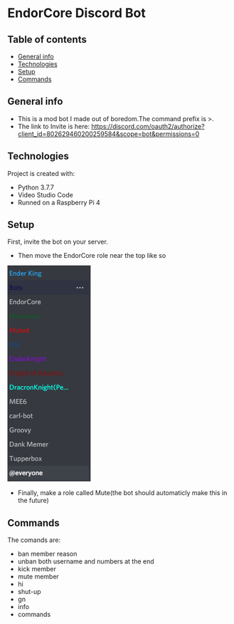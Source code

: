# EndorCore Discord Bot

## Table of contents
* [General info](#general-info)
* [Technologies](#technologies)
* [Setup](#setup)
* [Commands](#commands)

## General info
* This is a mod bot I made out of boredom.The command prefix is >.
* The link to Invite is here: https://discord.com/oauth2/authorize?client_id=802629460200259584&scope=bot&permissions=0
	
## Technologies
Project is created with:
* Python 3.7.7
* Video Studio Code
* Runned on a Raspberry Pi 4
	
## Setup
First, invite the bot on your server.

* Then move the EndorCore role near the top like so

![](Screenshot%202021-01-26%20183824.png)

* Finally, make a role called Mute(the bot should automaticly make this in the future)


## Commands
The comands are:
* ban member reason
* unban both username and numbers at the end
* kick member
* mute member
* hi
* shut-up
* gn
* info
* commands



